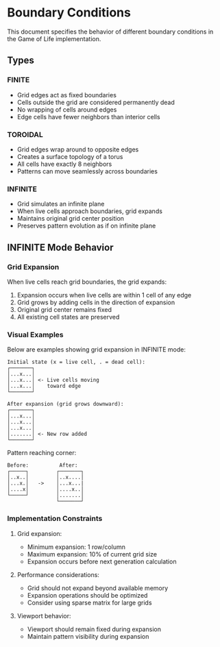 # Boundary Conditions

This document specifies the behavior of different boundary conditions in the Game of Life implementation.

## Types

### FINITE

- Grid edges act as fixed boundaries
- Cells outside the grid are considered permanently dead
- No wrapping of cells around edges
- Edge cells have fewer neighbors than interior cells

### TOROIDAL

- Grid edges wrap around to opposite edges
- Creates a surface topology of a torus
- All cells have exactly 8 neighbors
- Patterns can move seamlessly across boundaries

### INFINITE

- Grid simulates an infinite plane
- When live cells approach boundaries, grid expands
- Maintains original grid center position
- Preserves pattern evolution as if on infinite plane

## INFINITE Mode Behavior

### Grid Expansion

When live cells reach grid boundaries, the grid expands:

1. Expansion occurs when live cells are within 1 cell of any edge
2. Grid grows by adding cells in the direction of expansion
3. Original grid center remains fixed
4. All existing cell states are preserved

### Visual Examples

Below are examples showing grid expansion in INFINITE mode:

```
Initial state (x = live cell, . = dead cell):
┌───────┐
│...x...│ 
│...x...│ <- Live cells moving
│...x...│    toward edge
└───────┘

After expansion (grid grows downward):
┌───────┐
│...x...│ 
│...x...│
│...x...│
│.......│ <- New row added
└───────┘
```

Pattern reaching corner:
```
Before:          After:
┌─────┐         ┌───────┐
│..x..│         │..x....│
│...x.│   ->    │...x...|
│....x│         │....x..│
└─────┘         │.......│
                └───────┘
```

### Implementation Constraints

1. Grid expansion:
   - Minimum expansion: 1 row/column
   - Maximum expansion: 10% of current grid size
   - Expansion occurs before next generation calculation

2. Performance considerations:
   - Grid should not expand beyond available memory
   - Expansion operations should be optimized
   - Consider using sparse matrix for large grids

3. Viewport behavior:
   - Viewport should remain fixed during expansion
   - Maintain pattern visibility during expansion
